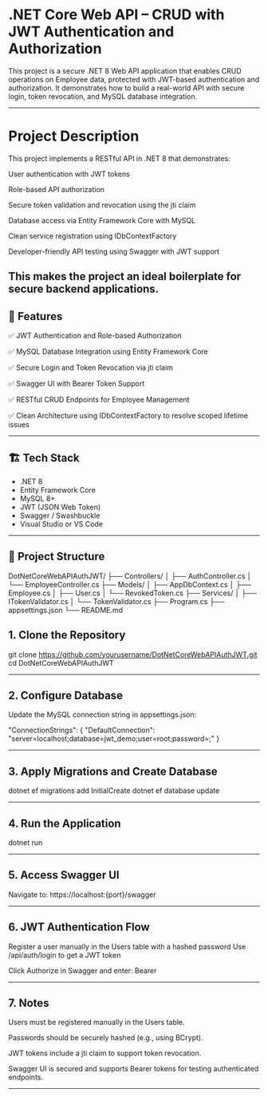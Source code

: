 # .NET Core Web API – CRUD with JWT Authentication and Authorization

This project is a secure .NET 8 Web API application that enables CRUD operations on Employee data, protected with JWT-based authentication and authorization. It demonstrates how to build a real-world API with secure login, token revocation, and MySQL database integration.

---
# Project Description

This project implements a RESTful API in .NET 8 that demonstrates:

User authentication with JWT tokens

Role-based API authorization

Secure token validation and revocation using the jti claim

Database access via Entity Framework Core with MySQL

Clean service registration using IDbContextFactory

Developer-friendly API testing using Swagger with JWT support

This makes the project an ideal boilerplate for secure backend applications.
---

## 🔐 Features

✅ JWT Authentication and Role-based Authorization

✅ MySQL Database Integration using Entity Framework Core

✅ Secure Login and Token Revocation via jti claim

✅ Swagger UI with Bearer Token Support

✅ RESTful CRUD Endpoints for Employee Management

✅ Clean Architecture using IDbContextFactory to resolve scoped lifetime issues

---

## 🏗️ Tech Stack

- .NET 8
- Entity Framework Core
- MySQL 8+
- JWT (JSON Web Token)
- Swagger / Swashbuckle
- Visual Studio or VS Code

---

## 📁 Project Structure

DotNetCoreWebAPIAuthJWT/
├── Controllers/
│ ├── AuthController.cs
│ └── EmployeeController.cs
├── Models/
│ ├── AppDbContext.cs
│ ├── Employee.cs
│ ├── User.cs
│ └── RevokedToken.cs
├── Services/
│ ├── ITokenValidator.cs
│ └── TokenValidator.cs
├── Program.cs
├── appsettings.json
└── README.md

## 1. Clone the Repository

git clone https://github.com/yourusername/DotNetCoreWebAPIAuthJWT.git
cd DotNetCoreWebAPIAuthJWT

---

## 2. Configure Database

Update the MySQL connection string in appsettings.json:

"ConnectionStrings": {
  "DefaultConnection": "server=localhost;database=jwt_demo;user=root;password=;"
}

---

## 3. Apply Migrations and Create Database

dotnet ef migrations add InitialCreate
dotnet ef database update

---

## 4. Run the Application

dotnet run

---


## 5. Access Swagger UI

Navigate to: https://localhost:{port}/swagger

---

## 6. JWT Authentication Flow

Register a user manually in the Users table with a hashed password
Use /api/auth/login to get a JWT token

Click Authorize in Swagger and enter:
Bearer <your-token-here>

---

## 7. Notes

Users must be registered manually in the Users table.

Passwords should be securely hashed (e.g., using BCrypt).

JWT tokens include a jti claim to support token revocation.

Swagger UI is secured and supports Bearer tokens for testing authenticated endpoints.

---